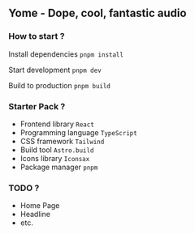 ## Yome - Dope, cool, fantastic audio

### How to start ?

Install dependencies
```pnpm install```

Start development
```pnpm dev```

Build to production
```pnpm build```

### Starter Pack ?

- Frontend library `React`
- Programming language `TypeScript`
- CSS framework `Tailwind`
- Build tool `Astro.build`
- Icons library `Iconsax`
- Package manager `pnpm`

### TODO ?

- Home Page
- Headline
- etc.
